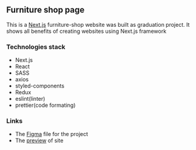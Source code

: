

## Furniture shop page

This is a [Next.js](https://nextjs.org/) furniture-shop website was built as graduation project. It shows all benefits of creating websites using Next.js framework

### Technologies stack
* Next.js
* React
* SASS
* axios
* styled-components
* Redux
* eslint(linter)
* prettier(code formating)

### Links
* The [Figma](https://www.figma.com/file/bvYj30y0b85V2xNTPadlwn/FE6-Final-Project?t=MUgM97ccn68hJqNu-0) file for the project
* The [preview](https://furniture-shop-7lsy2nmi4-ivan-baklan.vercel.app/) of site


